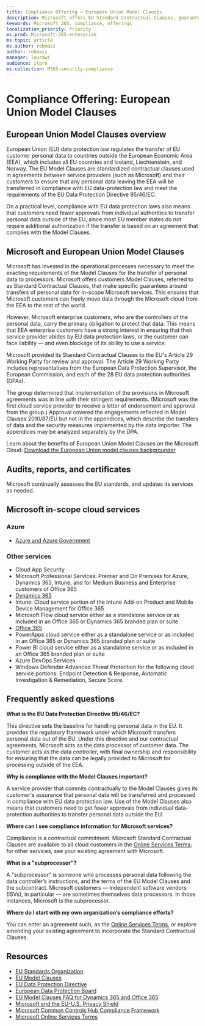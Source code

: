 ```yaml
---
title: Compliance Offering — European Union Model Clauses
description: Microsoft offers EU Standard Contractual Clauses, guarantees for transfers of personal data.
keywords: Microsoft 365, compliance, offerings
localization_priority: Priority
ms.prod: Microsoft-365-enterprise
ms.topic: article
ms.author: robmazz
author: robmazz
manager: laurawi
audience: itpro
ms.collection: M365-security-compliance
---
```


# Compliance Offering: European Union Model Clauses

## European Union Model Clauses overview

European Union (EU) data protection law regulates the transfer of EU customer personal data to countries outside the European Economic Area (EEA), which includes all EU countries and Iceland, Liechtenstein, and Norway. The EU Model Clauses are standardized contractual clauses used in agreements between service providers (such as Microsoft) and their customers to ensure that any personal data leaving the EEA will be transferred in compliance with EU data-protection law and meet the requirements of the EU Data Protection Directive 95/46/EC.

On a practical level, compliance with EU data protection laws also means that customers need fewer approvals from individual authorities to transfer personal data outside of the EU, since most EU member states do not require additional authorization if the transfer is based on an agreement that complies with the Model Clauses.

## Microsoft and European Union Model Clauses

Microsoft has invested in the operational processes necessary to meet the exacting requirements of the Model Clauses for the transfer of personal data to processors. Microsoft offers customers Model Clauses, referred to as Standard Contractual Clauses, that make specific guarantees around transfers of personal data for in-scope Microsoft services. This ensures that Microsoft customers can freely move data through the Microsoft cloud from the EEA to the rest of the world.

However, Microsoft enterprise customers, who are the controllers of the personal data, carry the primary obligation to protect that data. This means that EEA enterprise customers have a strong interest in ensuring that their service provider abides by EU data protection laws, or the customer can face liability — and even blockage of its ability to use a service.

Microsoft provided its Standard Contractual Clauses to the EU's Article 29 Working Party for review and approval. The Article 29 Working Party includes representatives from the European Data Protection Supervisor, the European Commission, and each of the 28 EU data protection authorities (DPAs).

The group determined that implementation of the provisions in Microsoft agreements was in line with their stringent requirements. (Microsoft was the first cloud service provider to receive a letter of endorsement and approval from the group.) Approval covered the engagements reflected in Model Clauses 2010/87/EU but not in the appendices, which describe the transfers of data and the security measures implemented by the data importer. The appendices may be analyzed separately by the DPA.

Learn about the benefits of European Union Model Clauses on the Microsoft Cloud: [Download the European Union model clauses backgrounder](https://aka.ms/eu-model-backgrounder)

## Audits, reports, and certificates

Microsoft continually assesses the EU standards, and updates its services as needed.

## Microsoft in-scope cloud services

### Azure

- [Azure and Azure Government](https://aka.ms/AzureCompliance)

### Other services

- Cloud App Security
- Microsoft Professional Services: Premier and On Premises for Azure, Dynamics 365, Intune, and for Medium Business and Enterprise customers of Office 365
- [Dynamics 365](https://aka.ms/d365-compliance-list)
- Intune: Cloud service portion of the Intune Add-on Product and Mobile Device Management for Office 365
- Microsoft Flow cloud service either as a standalone service or as included in an Office 365 or Dynamics 365 branded plan or suite
- [Office 365](https://go.microsoft.com/fwlink/p/?LinkID=2077751)
- PowerApps cloud service either as a standalone service or as included in an Office 365 or Dynamics 365 branded plan or suite
- Power BI cloud service either as a standalone service or as included in an Office 365 branded plan or suite
- Azure DevOps Services
- Windows Defender Advanced Threat Protection for the following cloud service portions: Endpoint Detection & Response, Automatic Investigation & Remediation, Secure Score.

## Frequently asked questions

**What is the EU Data Protection Directive 95/46/EC?**

This directive sets the baseline for handling personal data in the EU. It provides the regulatory framework under which Microsoft transfers personal data out of the EU. Under this directive and our contractual agreements, Microsoft acts as the data processor of customer data. The customer acts as the data controller, with final ownership and responsibility for ensuring that the data can be legally provided to Microsoft for processing outside of the EEA.

**Why is compliance with the Model Clauses important?**

A service provider that commits contractually to the Model Clauses gives its customer's assurance that personal data will be transferred and processed in compliance with EU data protection law. Use of the Model Clauses also means that customers need to get fewer approvals from individual data-protection authorities to transfer personal data outside the EU.

**Where can I see compliance information for Microsoft services?**

Compliance is a contractual commitment. Microsoft Standard Contractual Clauses are available to all cloud customers in the [Online Services Terms](http://aka.ms/Online-Services-Terms); for other services, see your existing agreement with Microsoft.

**What is a "subprocessor"?**

A "subprocessor" is someone who processes personal data following the data controller’s instructions, and the terms of the EU Model Clauses and the subcontract. Microsoft customers — independent software vendors (ISVs), in particular — are sometimes themselves data processors. In those instances, Microsoft is the subprocessor.

**Where do I start with my own organization’s compliance efforts?**

You can enter an agreement such, as the [Online Services Terms](http://aka.ms/Online-Services-Terms), or explore amending your existing agreement to incorporate the Standard Contractual Clauses.

## Resources

- [EU Standards Organization](http://eur-lex.europa.eu/)
- [EU Model Clauses](http://aka.ms/EU-model_clauses)
- [EU Data Protection Directive](http://aka.ms/EU-DPD)
- [European Data Protection Board](https://edpb.europa.eu/)
- [EU Model Clauses FAQ for Dynamics 365 and Office 365](https://products.office.com/business/office-365-trust-center-eu-model-clauses-faq)
- [Microsoft and the EU-U.S. Privacy Shield](offering-eu-us-privacy-shield.md)
- [Microsoft Common Controls Hub Compliance Framework](https://www.microsoft.com/trustcenter/common-controls-hub)
- [Microsoft Online Services Terms](http://aka.ms/Online-Services-Terms)
